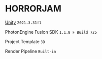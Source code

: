 # HORRORJAM

[Unity](unityhub://2021.3.31f1/3409e2af086f) `2021.3.31f1`

PhotonEngine Fusion SDK `1.1.8 F Build 725`

Project Template `3D`

Render Pipeline `Built-in`
